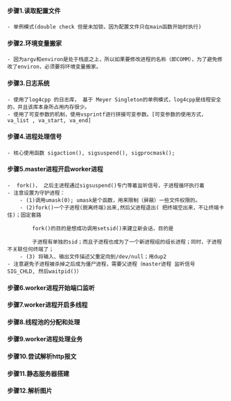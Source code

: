 
#### 步骤1.读取配置文件
    - 单例模式(double check 但是未加锁，因为配置文件只在main函数开始时执行)
#### 步骤2.环境变量搬家
    - 因为argv和environ是处于栈底之上，所以如果要修改进程的名称（即COMM），为了避免修改了environ，必须要将环境变量搬家。
#### 步骤3.日志系统
    - 使用了log4cpp 的日志库， 基于 Meyer Singleton的单例模式，log4cpp是线程安全的，并且该库本身所占用内存很少。
    - 使用了可变参数的机制，使用vsprintf进行拼接可变参数。[可变参数的使用方式， va_list , va_start, va_end]
#### 步骤4.进程处理信号
    - 核心使用函数 sigaction(), sigsuspend(), sigprocmask();
#### 步骤5.master进程开启worker进程
    -  fork()， 之后主进程通过sigsuspend()专门等着监听信号，子进程循环执行着
    - 注意设置为守护进程：
        - (1)调用umask(0); umask是个函数，用来限制（屏蔽）一些文件权限的。
	    - (2)fork()一个子进程(脱离终端)出来,然后父进程退出( 把终端空出来，不让终端卡住)；固定套路

	        fork()的目的是想成功调用setsid()来建立新会话，目的是

	        子进程有单独的sid；而且子进程也成为了一个新进程组的组长进程；同时，子进程不关联任何终端了；
	    - (3) 将输入、输出文件描述父重定向到/dev/null；用dup2  
    - 注意避免子进程被杀掉之后成为僵尸进程，需要父进程（master进程 监听信号 SIG_CHLD, 然后waitpid()）
#### 步骤6.worker进程开始端口监听

#### 步骤7.worker进程开启多线程

#### 步骤8.线程池的分配和处理

#### 步骤9.worker进程处理业务

#### 步骤10.尝试解析http报文

#### 步骤11.静态服务器搭建

#### 步骤12.解析图片
